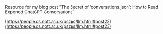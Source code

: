 Resource for my blog post "The Secret of 'conversations.json': How to Read Exported ChatGPT Conversations"

[https://people.cs.nott.ac.uk/pszps/llm.html#post23](https://people.cs.nott.ac.uk/pszps/llm.html#post23)

